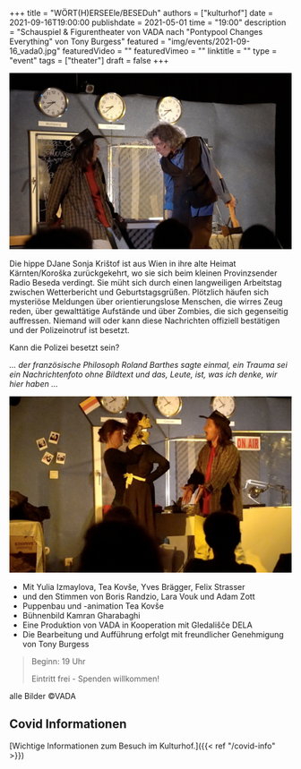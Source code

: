 +++
title = "WÖRT(H)ERSEEle/BESEDuh"
authors = ["kulturhof"]
date = 2021-09-16T19:00:00
publishdate = 2021-05-01
time = "19:00"
description = "Schauspiel & Figurentheater von VADA nach \"Pontypool Changes Everything\" von Tony Burgess"
featured = "img/events/2021-09-16_vada0.jpg"
featuredVideo = ""
featuredVimeo = ""
linktitle = ""
type = "event"
tags = ["theater"]
draft = false
+++

![WÖRT(H)ERSEEle](/img/events/2021-09-16_vada1.jpg)

Die hippe DJane Sonja Krištof ist aus Wien in ihre alte Heimat Kärnten/Koroška zurückgekehrt, wo sie sich beim kleinen Provinzsender Radio Beseda verdingt. Sie müht sich durch einen langweiligen Arbeitstag zwischen Wetterbericht und Geburtstagsgrüßen. Plötzlich häufen sich mysteriöse Meldungen über orientierungslose Menschen, die wirres Zeug reden, über gewalttätige Aufstände und über Zombies, die sich gegenseitig auffressen. Niemand will oder kann diese Nachrichten offiziell bestätigen und der Polizeinotruf ist besetzt.

Kann die Polizei besetzt sein?

*... der französische Philosoph Roland Barthes sagte einmal, ein Trauma sei ein Nachrichtenfoto ohne Bildtext und das, Leute, ist, was ich denke, wir hier haben ...*


![WÖRT(H)ERSEEle](/img/events/2021-09-16_vada2.jpg)

* Mit Yulia Izmaylova, Tea Kovše, Yves Brägger, Felix Strasser
* und den Stimmen von Boris Randzio, Lara Vouk und Adam Zott
* Puppenbau und -animation Tea Kovše
* Bühnenbild Kamran Gharabaghi
* Eine Produktion von VADA in Kooperation mit Gledališče DELA
* Die Bearbeitung und Aufführung erfolgt mit freundlicher Genehmigung von Tony Burgess

> Beginn: 19 Uhr
>
> Eintritt frei - Spenden willkommen!


alle Bilder ©VADA




## Covid Informationen

[Wichtige Informationen zum Besuch im Kulturhof.]({{< ref "/covid-info" >}})
